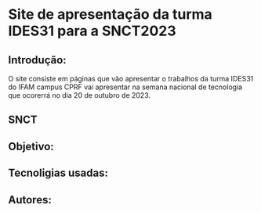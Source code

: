# Site de apresentação da turma IDES31 para a SNCT2023


## Introdução:
O site consiste em páginas que vão apresentar o trabalhos da turma IDES31 do IFAM campus CPRF vai apresentar na semana nacional de tecnologia  que ocorerrá no dia 20 de outubro de 2023.

## SNCT
## Objetivo:
## Tecnoligias usadas:
## Autores: 

